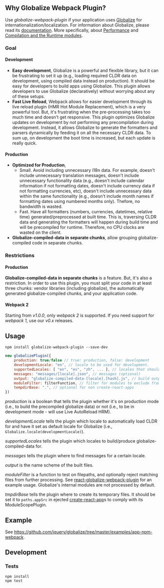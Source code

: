 ## Why Globalize Webpack Plugin?

Use *globalize-webpack-plugin* if your application uses [Globalize][] for internationalization/localization. For information about Globalize, please read its [documentation](https://github.com/jquery/globalize#README.md). More specifically, about [Performance](https://github.com/rxaviers/globalize/tree/fix-398-runtime#performance) and [Compilation and the Runtime modules](https://github.com/rxaviers/globalize/tree/fix-398-runtime#compilation-and-the-runtime-modules).

[Globalize]: https://github.com/jquery/globalize

### Goal

#### Development
- **Easy development**, Globalize is a powerful and flexible library, but it can be frustrating to set it up (e.g., loading required CLDR data on development, using compiled data instead on production). It should be easy for developers to build apps using Globalize. This plugin allows developers to use Globalize (declaratively) without worrying about any of these setups.
- **Fast Live Reload**, Webpack allows for easier development through its live reload plugin (HMR Hot Module Replacement), which is a very powerful tool. But, it's frustrating when the pre-processing takes too much time and doesn't get responsive. This plugin optimizes Globalize updates on development by not performing any precompilation during development. Instead, it allows Globalize to generate the formatters and parsers dynamically by feeding it on all the necessary CLDR data. To sum up, on development the boot time is increased, but each update is really quick.

#### Production

- **Optimized for Production**,
  - Small. Avoid including unnecessary i18n data. For example, doesn't include unnecessary translation messages, doesn't include unnecessary functionality data (e.g., doesn't include calendar information if not formatting dates, doesn't include currency data if not formatting currencies, etc), doesn't include unnecessary data within the same functionality (e.g., doesn't include month names if formatting dates using numbered months only). Thefore, no bandwidth is wasted.
  - Fast. Have all formatters (numbers, currencies, datetimes, relative time) generated/preprocessed at built time. This is, traversing CLDR data and generating the formatters will happen during build time and will be precompiled for runtime. Therefore, no CPU clocks are wasted on the client.
- **Globalize-compiled-data in separate chunks**, allow grouping globalize-compiled code in separate chunks.

### Restrictions

#### Production

**Globalize-compiled-data in separate chunks** is a feature. But, it's also a restriction. In order to use this plugin, you must split your code in at least three chunks: vendor libraries (including globalize), the automatically generated globalize-compiled chunks, and your application code.

#### Webpack 2

Starting from *v1.0.0*, only *webpack 2* is supported. If you need support for *webpack 1*, use our *v0.x* releases.

## Usage

    npm install globalize-webpack-plugin --save-dev

```js
new globalizePlugin({
	production: true/false // true: production, false: development
	developmentLocale: "en", // locale to be used for development.
	supportedLocales: [ "en", "es", "zh", ... ], // locales that should be built support for.
	messages: "messages/[locale].json", // messages (optional)
	output: "globalize-compiled-data-[locale].[hash].js", // build output.
	moduleFilter: filterFunction, // filter for modules to exclude from processing
	tempdirBase: ".", // optional for non create-react-apps
})
```

*production* is a boolean that tells the plugin whether it's on production mode (i.e., to build the precompiled globalize data) or not (i.e., to be in development mode - will use Live AutoReload HRM).

*developmentLocale* tells the plugin which locale to automatically load CLDR for and have it set as default locale for Globalize (i.e., `Globalize.locale(developmentLocale)`).

*supportedLocales* tells the plugin which locales to build/produce globalize-compiled-data for.

*messages* tells the plugin where to find messages for a certain locale.

*output* is the name scheme of the built files.

*moduleFilter* is a function to test on filepaths, and optionally reject matching files from further processing. See [react-globalize-webpack-plugin](https://github.com/rxaviers/react-globalize-webpack-plugin) for an example usage. Globalize's internal modules are not processed by default.

*tmpdirBase* tells the plugin where to create its temporary files. It should be set it to `paths.appSrc` in ejected [create-react-app](https://github.com/facebookincubator/create-react-app)s to comply with its ModuleScopePlugin.

## Example

See https://github.com/jquery/globalize/tree/master/examples/app-npm-webpack.

## Development

### Tests

    npm install
    npm test
